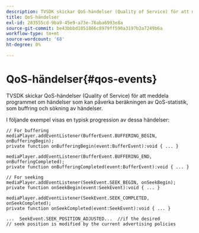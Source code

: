 ```yaml
---
description: TVSDK skickar QoS-händelser (Quality of Service) för att meddela programmet om händelser som kan påverka beräkningen av QoS-statistik, som buffring och sökning av händelser.
title: QoS-händelser
exl-id: 283555cd-9ba9-45e9-a73e-76aba6993e8a
source-git-commit: be43bbbd1051886c8979ff590a3197b2a7249b6a
workflow-type: tm+mt
source-wordcount: '68'
ht-degree: 0%

---
```


# QoS-händelser{#qos-events}

TVSDK skickar QoS-händelser (Quality of Service) för att meddela programmet om händelser som kan påverka beräkningen av QoS-statistik, som buffring och sökning av händelser.

I följande exempel visas en typisk progression av dessa händelser:

```
// For buffering 
mediaPlayer.addEventListener(BufferEvent.BUFFERING_BEGIN, onBufferingBegin); 
private function onBufferingBegin(event:BufferEvent):void { ... } 
 
mediaPlayer.addEventListener(BufferEvent.BUFFERING_END, onBufferingCompleted); 
private function onBufferingCompleted(event:BufferEvent):void { ... } 
 
// For seeking 
mediaPlayer.addEventListener(SeekEvent.SEEK_BEGIN, onSeekBegin); 
private function onSeekBegin(event:SeekEvent):void { ... } 
 
mediaPlayer.addEventListener(SeekEvent.SEEK_COMPLETED, onSeekCompleted); 
private function onSeekCompleted(event:SeekEvent):void { ... } 
 
...  SeekEvent.SEEK_POSITION_ADJUSTED...  //if the desired 
// seek position is modified by the current advertising policies 
```
